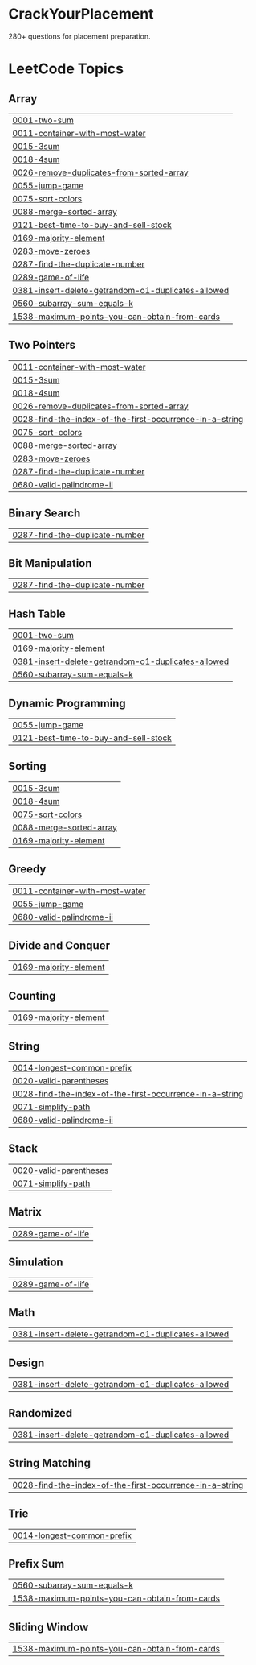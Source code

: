 # CrackYourPlacement
280+ questions for placement preparation.

<!---LeetCode Topics Start-->
# LeetCode Topics
## Array
|  |
| ------- |
| [0001-two-sum](https://github.com/Sayan4391/CrackYourPlacement/tree/master/0001-two-sum) |
| [0011-container-with-most-water](https://github.com/Sayan4391/CrackYourPlacement/tree/master/0011-container-with-most-water) |
| [0015-3sum](https://github.com/Sayan4391/CrackYourPlacement/tree/master/0015-3sum) |
| [0018-4sum](https://github.com/Sayan4391/CrackYourPlacement/tree/master/0018-4sum) |
| [0026-remove-duplicates-from-sorted-array](https://github.com/Sayan4391/CrackYourPlacement/tree/master/0026-remove-duplicates-from-sorted-array) |
| [0055-jump-game](https://github.com/Sayan4391/CrackYourPlacement/tree/master/0055-jump-game) |
| [0075-sort-colors](https://github.com/Sayan4391/CrackYourPlacement/tree/master/0075-sort-colors) |
| [0088-merge-sorted-array](https://github.com/Sayan4391/CrackYourPlacement/tree/master/0088-merge-sorted-array) |
| [0121-best-time-to-buy-and-sell-stock](https://github.com/Sayan4391/CrackYourPlacement/tree/master/0121-best-time-to-buy-and-sell-stock) |
| [0169-majority-element](https://github.com/Sayan4391/CrackYourPlacement/tree/master/0169-majority-element) |
| [0283-move-zeroes](https://github.com/Sayan4391/CrackYourPlacement/tree/master/0283-move-zeroes) |
| [0287-find-the-duplicate-number](https://github.com/Sayan4391/CrackYourPlacement/tree/master/0287-find-the-duplicate-number) |
| [0289-game-of-life](https://github.com/Sayan4391/CrackYourPlacement/tree/master/0289-game-of-life) |
| [0381-insert-delete-getrandom-o1-duplicates-allowed](https://github.com/Sayan4391/CrackYourPlacement/tree/master/0381-insert-delete-getrandom-o1-duplicates-allowed) |
| [0560-subarray-sum-equals-k](https://github.com/Sayan4391/CrackYourPlacement/tree/master/0560-subarray-sum-equals-k) |
| [1538-maximum-points-you-can-obtain-from-cards](https://github.com/Sayan4391/CrackYourPlacement/tree/master/1538-maximum-points-you-can-obtain-from-cards) |
## Two Pointers
|  |
| ------- |
| [0011-container-with-most-water](https://github.com/Sayan4391/CrackYourPlacement/tree/master/0011-container-with-most-water) |
| [0015-3sum](https://github.com/Sayan4391/CrackYourPlacement/tree/master/0015-3sum) |
| [0018-4sum](https://github.com/Sayan4391/CrackYourPlacement/tree/master/0018-4sum) |
| [0026-remove-duplicates-from-sorted-array](https://github.com/Sayan4391/CrackYourPlacement/tree/master/0026-remove-duplicates-from-sorted-array) |
| [0028-find-the-index-of-the-first-occurrence-in-a-string](https://github.com/Sayan4391/CrackYourPlacement/tree/master/0028-find-the-index-of-the-first-occurrence-in-a-string) |
| [0075-sort-colors](https://github.com/Sayan4391/CrackYourPlacement/tree/master/0075-sort-colors) |
| [0088-merge-sorted-array](https://github.com/Sayan4391/CrackYourPlacement/tree/master/0088-merge-sorted-array) |
| [0283-move-zeroes](https://github.com/Sayan4391/CrackYourPlacement/tree/master/0283-move-zeroes) |
| [0287-find-the-duplicate-number](https://github.com/Sayan4391/CrackYourPlacement/tree/master/0287-find-the-duplicate-number) |
| [0680-valid-palindrome-ii](https://github.com/Sayan4391/CrackYourPlacement/tree/master/0680-valid-palindrome-ii) |
## Binary Search
|  |
| ------- |
| [0287-find-the-duplicate-number](https://github.com/Sayan4391/CrackYourPlacement/tree/master/0287-find-the-duplicate-number) |
## Bit Manipulation
|  |
| ------- |
| [0287-find-the-duplicate-number](https://github.com/Sayan4391/CrackYourPlacement/tree/master/0287-find-the-duplicate-number) |
## Hash Table
|  |
| ------- |
| [0001-two-sum](https://github.com/Sayan4391/CrackYourPlacement/tree/master/0001-two-sum) |
| [0169-majority-element](https://github.com/Sayan4391/CrackYourPlacement/tree/master/0169-majority-element) |
| [0381-insert-delete-getrandom-o1-duplicates-allowed](https://github.com/Sayan4391/CrackYourPlacement/tree/master/0381-insert-delete-getrandom-o1-duplicates-allowed) |
| [0560-subarray-sum-equals-k](https://github.com/Sayan4391/CrackYourPlacement/tree/master/0560-subarray-sum-equals-k) |
## Dynamic Programming
|  |
| ------- |
| [0055-jump-game](https://github.com/Sayan4391/CrackYourPlacement/tree/master/0055-jump-game) |
| [0121-best-time-to-buy-and-sell-stock](https://github.com/Sayan4391/CrackYourPlacement/tree/master/0121-best-time-to-buy-and-sell-stock) |
## Sorting
|  |
| ------- |
| [0015-3sum](https://github.com/Sayan4391/CrackYourPlacement/tree/master/0015-3sum) |
| [0018-4sum](https://github.com/Sayan4391/CrackYourPlacement/tree/master/0018-4sum) |
| [0075-sort-colors](https://github.com/Sayan4391/CrackYourPlacement/tree/master/0075-sort-colors) |
| [0088-merge-sorted-array](https://github.com/Sayan4391/CrackYourPlacement/tree/master/0088-merge-sorted-array) |
| [0169-majority-element](https://github.com/Sayan4391/CrackYourPlacement/tree/master/0169-majority-element) |
## Greedy
|  |
| ------- |
| [0011-container-with-most-water](https://github.com/Sayan4391/CrackYourPlacement/tree/master/0011-container-with-most-water) |
| [0055-jump-game](https://github.com/Sayan4391/CrackYourPlacement/tree/master/0055-jump-game) |
| [0680-valid-palindrome-ii](https://github.com/Sayan4391/CrackYourPlacement/tree/master/0680-valid-palindrome-ii) |
## Divide and Conquer
|  |
| ------- |
| [0169-majority-element](https://github.com/Sayan4391/CrackYourPlacement/tree/master/0169-majority-element) |
## Counting
|  |
| ------- |
| [0169-majority-element](https://github.com/Sayan4391/CrackYourPlacement/tree/master/0169-majority-element) |
## String
|  |
| ------- |
| [0014-longest-common-prefix](https://github.com/Sayan4391/CrackYourPlacement/tree/master/0014-longest-common-prefix) |
| [0020-valid-parentheses](https://github.com/Sayan4391/CrackYourPlacement/tree/master/0020-valid-parentheses) |
| [0028-find-the-index-of-the-first-occurrence-in-a-string](https://github.com/Sayan4391/CrackYourPlacement/tree/master/0028-find-the-index-of-the-first-occurrence-in-a-string) |
| [0071-simplify-path](https://github.com/Sayan4391/CrackYourPlacement/tree/master/0071-simplify-path) |
| [0680-valid-palindrome-ii](https://github.com/Sayan4391/CrackYourPlacement/tree/master/0680-valid-palindrome-ii) |
## Stack
|  |
| ------- |
| [0020-valid-parentheses](https://github.com/Sayan4391/CrackYourPlacement/tree/master/0020-valid-parentheses) |
| [0071-simplify-path](https://github.com/Sayan4391/CrackYourPlacement/tree/master/0071-simplify-path) |
## Matrix
|  |
| ------- |
| [0289-game-of-life](https://github.com/Sayan4391/CrackYourPlacement/tree/master/0289-game-of-life) |
## Simulation
|  |
| ------- |
| [0289-game-of-life](https://github.com/Sayan4391/CrackYourPlacement/tree/master/0289-game-of-life) |
## Math
|  |
| ------- |
| [0381-insert-delete-getrandom-o1-duplicates-allowed](https://github.com/Sayan4391/CrackYourPlacement/tree/master/0381-insert-delete-getrandom-o1-duplicates-allowed) |
## Design
|  |
| ------- |
| [0381-insert-delete-getrandom-o1-duplicates-allowed](https://github.com/Sayan4391/CrackYourPlacement/tree/master/0381-insert-delete-getrandom-o1-duplicates-allowed) |
## Randomized
|  |
| ------- |
| [0381-insert-delete-getrandom-o1-duplicates-allowed](https://github.com/Sayan4391/CrackYourPlacement/tree/master/0381-insert-delete-getrandom-o1-duplicates-allowed) |
## String Matching
|  |
| ------- |
| [0028-find-the-index-of-the-first-occurrence-in-a-string](https://github.com/Sayan4391/CrackYourPlacement/tree/master/0028-find-the-index-of-the-first-occurrence-in-a-string) |
## Trie
|  |
| ------- |
| [0014-longest-common-prefix](https://github.com/Sayan4391/CrackYourPlacement/tree/master/0014-longest-common-prefix) |
## Prefix Sum
|  |
| ------- |
| [0560-subarray-sum-equals-k](https://github.com/Sayan4391/CrackYourPlacement/tree/master/0560-subarray-sum-equals-k) |
| [1538-maximum-points-you-can-obtain-from-cards](https://github.com/Sayan4391/CrackYourPlacement/tree/master/1538-maximum-points-you-can-obtain-from-cards) |
## Sliding Window
|  |
| ------- |
| [1538-maximum-points-you-can-obtain-from-cards](https://github.com/Sayan4391/CrackYourPlacement/tree/master/1538-maximum-points-you-can-obtain-from-cards) |
<!---LeetCode Topics End-->